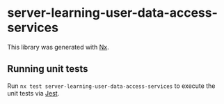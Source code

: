 # server-learning-user-data-access-services

This library was generated with [Nx](https://nx.dev).

## Running unit tests

Run `nx test server-learning-user-data-access-services` to execute the unit tests via [Jest](https://jestjs.io).

